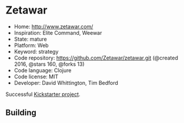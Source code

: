 # Zetawar

- Home: http://www.zetawar.com/
- Inspiration: Elite Command, Weewar
- State: mature
- Platform: Web
- Keyword: strategy
- Code repository: https://github.com/Zetawar/zetawar.git (@created 2016, @stars 160, @forks 13)
- Code language: Clojure
- Code license: MIT
- Developer: David Whittington, Tim Bedford

Successful [Kickstarter project](https://www.kickstarter.com/projects/djwhitt/zetawar).

## Building
